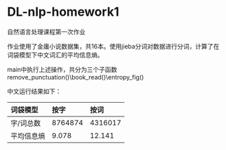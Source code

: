 # DL-nlp-homework1
自然语言处理课程第一次作业

作业使用了金庸小说数据集，共16本。使用jieba分词对数据进行分词，计算了在词袋模型下中文词汇的平均信息熵。

main中执行上述操作，共分为三个子函数remove_punctuation()\book_read()\entropy_fig()

中文运行结果如下：

|词袋模型|按字|按词|
|:--|:--|:--|
|字/词总数|8764874|4316017|
|平均信息熵|9.078|12.141|

